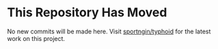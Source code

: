 # This Repository Has Moved

No new commits will be made here. Visit [sportngin/typhoid](https://github.com/sportngin/typhoid) for the latest work on this project.
